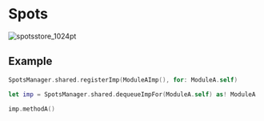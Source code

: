 # Spots

![spotsstore_1024pt](http://gitlab.netmi.com.cn/module/spots/raw/master/Example/Spots/Images.xcassets/AppIcon.appiconset/spotsstore_1024pt.png)

## Example
```swift
SpotsManager.shared.registerImp(ModuleAImp(), for: ModuleA.self)

let imp = SpotsManager.shared.dequeueImpFor(ModuleA.self) as! ModuleA

imp.methodA()
```